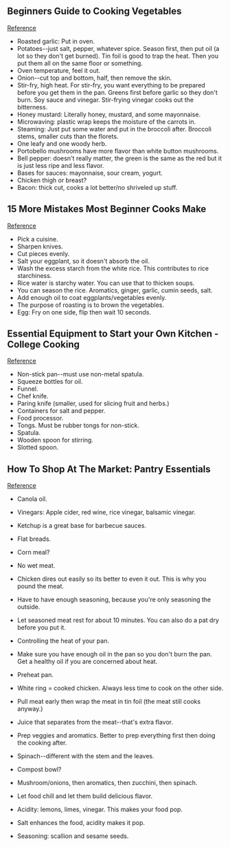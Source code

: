 
## Beginners Guide to Cooking Vegetables
[Reference](https://www.youtube.com/watch?v=zu8FS3-MIAs)

- Roasted garlic: Put in oven.
- Potatoes--just salt, pepper, whatever spice. Season first, then put oil (a lot so they don't get burned). Tin foil is good to trap the heat. Then you put them all on the same floor or something.
- Oven temperature, feel it out.
- Onion--cut top and bottom, half, then remove the skin.
- Stir-fry, high heat. For stir-fry, you want everything to be prepared before you get them in the pan. Greens first before garlic so they don't burn. Soy sauce and vinegar. Stir-frying vinegar cooks out the bitterness.
- Honey mustard: Literally honey, mustard, and some mayonnaise.
- Microwaving: plastic wrap keeps the moisture of the carrots in.
- Steaming: Just put some water and put in the broccoli after. Broccoli stems, smaller cuts than the florets.
- One leafy and one woody herb.
- Portobello mushrooms have more flavor than white button mushrooms.
- Bell pepper: doesn't really matter, the green is the same as the red but it is just less ripe and less flavor.
- Bases for sauces: mayonnaise, sour cream, yogurt.
- Chicken thigh or breast?
- Bacon: thick cut, cooks a lot better/no shriveled up stuff.

## 15 More Mistakes Most Beginner Cooks Make
[Reference](https://www.youtube.com/watch?v=6bN_crxaVsg)

- Pick a cuisine.
- Sharpen knives.
- Cut pieces evenly.
- Salt your eggplant, so it doesn't absorb the oil.
- Wash the excess starch from the white rice. This contributes to rice starchiness.
- Rice water is starchy water. You can use that to thicken soups.
- You can season the rice. Aromatics, ginger, garlic, cumin seeds, salt.
- Add enough oil to coat eggplants/vegetables evenly.
- The purpose of roasting is to brown the vegetables.
- Egg: Fry on one side, flip then wait 10 seconds.

## Essential Equipment to Start your Own Kitchen - College Cooking
[Reference](https://www.youtube.com/watch?v=8Vec0CE98Ww)

- Non-stick pan--must use non-metal spatula.
- Squeeze bottles for oil.
- Funnel.
- Chef knife.
- Paring knife (smaller, used for slicing fruit and herbs.)
- Containers for salt and pepper.
- Food processor.
- Tongs. Must be rubber tongs for non-stick.
- Spatula.
- Wooden spoon for stirring.
- Slotted spoon.

## How To Shop At The Market: Pantry Essentials
[Reference](https://www.youtube.com/watch?v=bITUXDFbJ88)

- Canola oil.
- Vinegars: Apple cider, red wine, rice vinegar, balsamic vinegar.
- Ketchup is a great base for barbecue sauces.
- Flat breads.
- Corn meal?

- No wet meat.
- Chicken dires out easily so its better to even it out. This is why you pound the meat.
- Have to have enough seasoning, because you're only seasoning the outside.
- Let seasoned meat rest for about 10 minutes. You can also do a pat dry before you put it.
- Controlling the heat of your pan.
- Make sure you have enough oil in the pan so you don't burn the pan. Get a healthy oil if you are concerned about heat.
- Preheat pan.
- White ring = cooked chicken. Always less time to cook on the other side.
- Pull meat early then wrap the meat in tin foil (the meat still cooks anyway.)
- Juice that separates from the meat--that's extra flavor.
- Prep veggies and aromatics. Better to prep everything first then doing the cooking after.
- Spinach--different with the stem and the leaves.
- Compost bowl?
- Mushroom/onions, then aromatics, then zucchini, then spinach.
- Let food chill and let them build delicious flavor.
- Acidity: lemons, limes, vinegar. This makes your food pop.
- Salt enhances the food, acidity makes it pop.
- Seasoning: scallion and sesame seeds.
